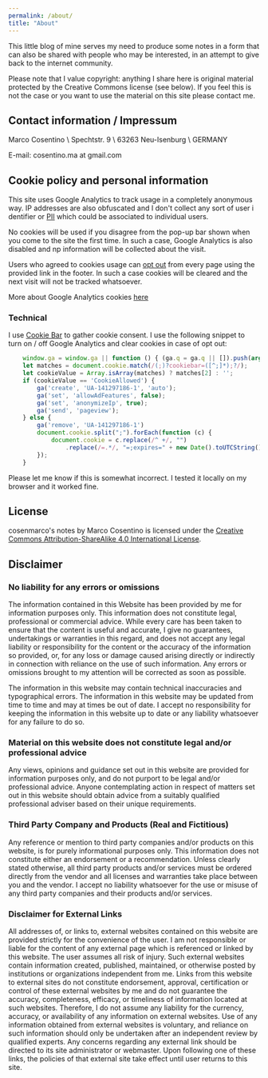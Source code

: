 ```yaml
---
permalink: /about/
title: "About"
---
```


This little blog of mine serves my need to produce some notes in
a form that can also be shared with people who may be interested, in an attempt
to give back to the internet community.

Please note that I value copyright: anything I share here is original material
protected by the Creative Commons license (see below). If you feel this is not
the case or you want to use the material on this site please contact me.

## Contact information / Impressum

Marco Cosentino \\
Spechtstr. 9 \\
63263 Neu-Isenburg \\
GERMANY

E-mail: cosentino.ma at gmail.com

## Cookie policy and personal information

This site uses Google Analytics to track usage in a completely anonymous way.
IP addresses are also obfuscated and I don't collect any sort of user i
dentifier or [PII](https://en.wikipedia.org/wiki/Personal_data) 
which could be associated to individual users.

No cookies will be used if you disagree from the pop-up bar shown when you 
come to the site the first time. In such a case, Google Analytics is also 
disabled and np information will be collected about the visit.

Users who agreed to cookies usage can 
<a href="#" onclick="document.cookie='cookiebar=;expires=Thu, 01 Jan 1970 00:00:01 GMT;path=/'; setupCookieBar(); return false;">opt out</a>
from every page using the provided link in  the footer. In such a case cookies 
will be cleared and the next visit will not be tracked whatsoever.

More about Google Analytics cookies [here](https://developers.google.com/analytics/devguides/collection/analyticsjs/cookies-user-id)

### Technical

I use [Cookie Bar](https://cookie-bar.eu/) to gather cookie consent. I use the following snippet to 
turn on / off Google Analytics and clear cookies in case of opt out:
```js
    window.ga = window.ga || function () { (ga.q = ga.q || []).push(arguments) }; ga.l = +new Date;
    let matches = document.cookie.match(/(;)?cookiebar=([^;]*);?/);
    let cookieValue = Array.isArray(matches) ? matches[2] : '';
    if (cookieValue == 'CookieAllowed') {
        ga('create', 'UA-141297186-1', 'auto');
        ga('set', 'allowAdFeatures', false);
        ga('set', 'anonymizeIp', true);
        ga('send', 'pageview');
    } else {
        ga('remove', 'UA-141297186-1')
        document.cookie.split(";").forEach(function (c) { 
            document.cookie = c.replace(/^ +/, "")
                .replace(/=.*/, "=;expires=" + new Date().toUTCString() + ";path=/"); 
        });
    }
```

Please let me know if this is somewhat incorrect. I tested it locally on my browser and it worked fine.

## License

cosenmarco's notes by Marco Cosentino is licensed under the
[Creative Commons Attribution-ShareAlike 4.0 International License](http://creativecommons.org/licenses/by-sa/4.0/).

## Disclaimer

### No liability for any errors or omissions
The information contained in this Website has been provided by me for information purposes only.  This information does not constitute legal, professional or commercial advice.  While every care has been taken to ensure that the content is useful and accurate, I give no guarantees, undertakings or warranties in this regard, and does not accept any legal liability or responsibility for the content or the accuracy of the information so provided, or, for any loss or damage caused arising directly or indirectly in connection with reliance on the use of such information.  Any errors or omissions brought to my attention will be corrected as soon as possible.

The information in this website may contain technical inaccuracies and typographical errors.  The information in this website may be updated from time to time and may at times be out of date.  I accept no responsibility for keeping the information in this website up to date or any liability whatsoever for any failure to do so.


### Material on this website does not constitute legal and/or professional advice

Any views, opinions and guidance set out in this website are provided for information purposes only, and do not purport to be legal and/or professional advice.  Anyone contemplating action in respect of matters set out in this website should obtain advice from a suitably qualified professional adviser based on their unique requirements.


### Third Party Company and Products (Real and Fictitious)

Any reference or mention to third party companies and/or products on this website, is for purely informational purposes only.  This information does not constitute either an endorsement or a recommendation.  Unless clearly stated otherwise, all third party products and/or services must be ordered directly from the vendor and all licenses and warranties take place between you and the vendor.  I accept no liability whatsoever for the use or misuse of any third party companies and their products and/or services.


### Disclaimer for External Links

All addresses of, or links to, external websites contained on this website are provided
strictly for the convenience of the user. I am not responsible or liable for the content of any
external page which is referenced or linked by this website. The user assumes all risk of
injury. Such external websites contain information created, published, maintained, or otherwise
posted by institutions or organizations independent from me. Links from this website to
external sites do not constitute endorsement, approval, certification or control of these external
websites by me and do not guarantee the accuracy, completeness, efficacy, or timeliness of
information located at such websites. Therefore, I do not assume any liability for the
currency, accuracy, or availability of any information on external websites. Use of any
information obtained from external websites is voluntary, and reliance on such information
should only be undertaken after an independent review by qualified experts. Any concerns
regarding any external link should be directed to its site administrator or webmaster. Upon
following one of these links, the policies of that external site take effect until user returns to
this site.